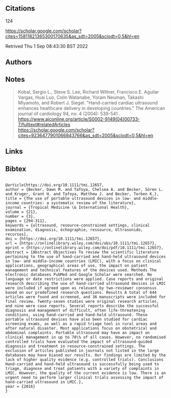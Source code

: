 # 
## Citations

124 

https://scholar.google.com/scholar?cites=15811821365300170635&as_sdt=2005&sciodt=0,5&hl=en

Retrived
Thu  1 Sep 08:43:30 BST 2022


## Authors 

## Notes


> Kobal, Sergio L., Steve S. Lee, Richard Willner, Francisco E. Aguilar Vargas, Huai Luo, Colin Watanabe, Yoram Neuman, Takashi Miyamoto, and Robert J. Siegel. "Hand-carried cardiac ultrasound enhances healthcare delivery in developing countries." The American journal of cardiology 94, no. 4 (2004): 539-541
.   
https://www.ajconline.org/article/S0002-9149(04)00733-7/fulltext#relatedArticles   
https://scholar.google.com/scholar?cites=9236477901066843766&as_sdt=2005&sciodt=0,5&hl=en



## Links 

## Bibtex 

```

@article{https://doi.org/10.1111/tmi.12657,
author = {Becker, Dawn M. and Tafoya, Chelsea A. and Becker, Sören L. and Kruger, Grant H. and Tafoya, Matthew J. and Becker, Torben K.},
title = {The use of portable ultrasound devices in low- and middle-income countries: a systematic review of the literature},
journal = {Tropical Medicine \& International Health},
volume = {21},
number = {3},
pages = {294-311},
keywords = {ultrasound, resource-constrained settings, clinical examination, diagnosis, échographie, ressource, Ultrasonido, recursos},
doi = {https://doi.org/10.1111/tmi.12657},
url = {https://onlinelibrary.wiley.com/doi/abs/10.1111/tmi.12657},
eprint = {https://onlinelibrary.wiley.com/doi/pdf/10.1111/tmi.12657},
abstract = {Abstract Objectives To review the scientific literature pertaining to the use of hand-carried and hand-held ultrasound devices in low- and middle-income countries (LMIC), with a focus on clinical applications, geographical areas of use, the impact on patient management and technical features of the devices used. Methods The electronic databases PubMed and Google Scholar were searched. No language or date restrictions were applied. Case reports and original research describing the use of hand-carried ultrasound devices in LMIC were included if agreed upon as relevant by two-reviewer consensus based on our predefined research questions. Results A total of 644 articles were found and screened, and 36 manuscripts were included for final review. Twenty-seven studies were original research articles, and nine were case reports. Several reports describe the successful diagnosis and management of difficult, often life-threatening conditions, using hand-carried and hand-held ultrasound. These portable ultrasound devices have also been studied for cardiac screening exams, as well as a rapid triage tool in rural areas and after natural disaster. Most applications focus on obstetrical and abdominal complaints. Portable ultrasound may have an impact on clinical management in up to 70\% of all cases. However, no randomised controlled trials have evaluated the impact of ultrasound-guided diagnosis and treatment in resource-constrained settings. The exclusion of articles published in journals not listed in the large databases may have biased our results. Our findings are limited by the lack of higher quality evidence (e.g. controlled trials). Conclusions Hand-carried and hand-held ultrasound is successfully being used to triage, diagnose and treat patients with a variety of complaints in LMIC. However, the quality of the current evidence is low. There is an urgent need to perform larger clinical trials assessing the impact of hand-carried ultrasound in LMIC.},
year = {2016}
}
```

